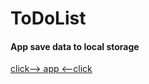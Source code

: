 <h1> ToDoList </h1>

<h4>App save data to local storage</h4>
<a href="https://todolist-mp-1-3.stackblitz.io/">click--> app <--click</a>

